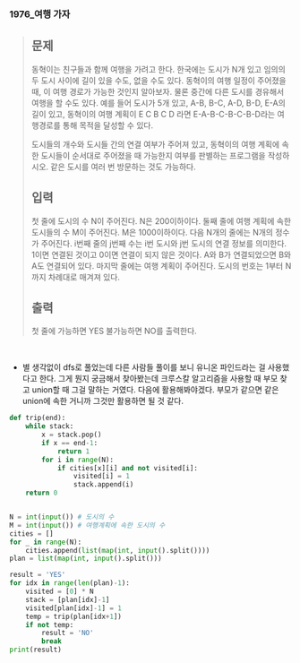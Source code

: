 ### 1976_여행 가자

> ## 문제
>
> 동혁이는 친구들과 함께 여행을 가려고 한다. 한국에는 도시가 N개 있고 임의의 두 도시 사이에 길이 있을 수도, 없을 수도 있다. 동혁이의 여행 일정이 주어졌을 때, 이 여행 경로가 가능한 것인지 알아보자. 물론 중간에 다른 도시를 경유해서 여행을 할 수도 있다. 예를 들어 도시가 5개 있고, A-B, B-C, A-D, B-D, E-A의 길이 있고, 동혁이의 여행 계획이 E C B C D 라면 E-A-B-C-B-C-B-D라는 여행경로를 통해 목적을 달성할 수 있다.
>
> 도시들의 개수와 도시들 간의 연결 여부가 주어져 있고, 동혁이의 여행 계획에 속한 도시들이 순서대로 주어졌을 때 가능한지 여부를 판별하는 프로그램을 작성하시오. 같은 도시를 여러 번 방문하는 것도 가능하다.
>
> ## 입력
>
> 첫 줄에 도시의 수 N이 주어진다. N은 200이하이다. 둘째 줄에 여행 계획에 속한 도시들의 수 M이 주어진다. M은 1000이하이다. 다음 N개의 줄에는 N개의 정수가 주어진다. i번째 줄의 j번째 수는 i번 도시와 j번 도시의 연결 정보를 의미한다. 1이면 연결된 것이고 0이면 연결이 되지 않은 것이다. A와 B가 연결되었으면 B와 A도 연결되어 있다. 마지막 줄에는 여행 계획이 주어진다. 도시의 번호는 1부터 N까지 차례대로 매겨져 있다.
>
> ## 출력
>
> 첫 줄에 가능하면 YES 불가능하면 NO를 출력한다.

<br>

- 별 생각없이 dfs로 풀었는데 다른 사람들 풀이를 보니 유니온 파인드라는 걸 사용했다고 한다. 그게 뭔지 궁금해서 찾아봤는데 크루스칼 알고리즘을 사용할 때 부모 찾고 union할 때 그걸 말하는 거였다. 다음에 활용해봐야겠다. 부모가 같으면 같은 union에 속한 거니까 그것만 활용하면 될 것 같다.

```python
def trip(end):
    while stack:
        x = stack.pop()
        if x == end-1:
            return 1
        for i in range(N):
            if cities[x][i] and not visited[i]:
                visited[i] = 1
                stack.append(i)
    return 0


N = int(input()) # 도시의 수
M = int(input()) # 여행계획에 속한 도시의 수
cities = []
for _ in range(N):
    cities.append(list(map(int, input().split())))
plan = list(map(int, input().split()))

result = 'YES'
for idx in range(len(plan)-1):
    visited = [0] * N
    stack = [plan[idx]-1]
    visited[plan[idx]-1] = 1
    temp = trip(plan[idx+1])
    if not temp:
        result = 'NO'
        break
print(result)
```

